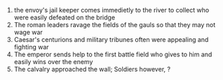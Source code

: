 1. the envoy's jail keeper comes immedietly to the river to collect who were easily defeated on the bridge
2. The roman leaders ravage the fields of the gauls so that they may not wage war 
3. Caesar's centurions and military tribunes often were appealing and fighting war
4. The emperor sends help to the first battle field who gives to him and easily wins over the enemy
5. The calvalry approached the wall; Soldiers however, ?
